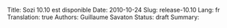 Title: Sozi 10.10 est disponible
Date: 2010-10-24
Slug: release-10.10
Lang: fr
Translation: true
Authors: Guillaume Savaton
Status: draft
Summary:

<!-- TODO -->


